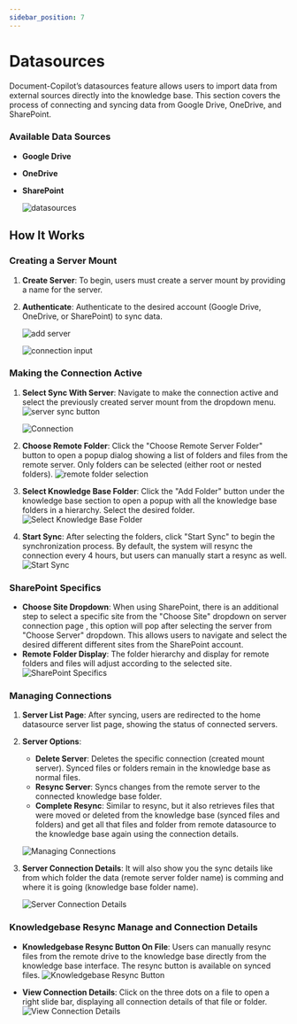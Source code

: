 ```yaml
---
sidebar_position: 7
---
```


# Datasources

Document-Copilot’s datasources feature allows users to import data from external sources directly into the knowledge base. This section covers the process of connecting and syncing data from Google Drive, OneDrive, and SharePoint.

### Available Data Sources

- **Google Drive**
- **OneDrive**
- **SharePoint**

  ![datasources](../static/img/co-pilot/datasources.jpg)

## How It Works

### Creating a Server Mount

1. **Create Server**: To begin, users must create a server mount by providing a name for the server.
2. **Authenticate**: Authenticate to the desired account (Google Drive, OneDrive, or SharePoint) to sync data.

   ![add server](../static/img/co-pilot/add_server.jpg)

   ![connection input](../static/img/co-pilot/create_connection_input.jpg)

### Making the Connection Active

1. **Select Sync With Server**: Navigate to make the connection active and select the previously created server mount from the dropdown menu.
   ![server sync button](../static/img/co-pilot/sync_with_server_option.jpg)

   ![Connection](../static/img/co-pilot/connection_page_dropdown_n_button.jpg)

2. **Choose Remote Folder**: Click the "Choose Remote Server Folder" button to open a popup dialog showing a list of folders and files from the remote server. Only folders can be selected (either root or nested folders).
   ![remote folder selection](../static/img/co-pilot/remote_server_folder_selection.jpg)

3. **Select Knowledge Base Folder**: Click the "Add Folder" button under the knowledge base section to open a popup with all the knowledge base folders in a hierarchy. Select the desired folder.
   ![Select Knowledge Base Folder](../static/img/co-pilot/knowledge_base_connetion.jpg)

4. **Start Sync**: After selecting the folders, click "Start Sync" to begin the synchronization process. By default, the system will resync the connection every 4 hours, but users can manually start a resync as well.
   ![Start Sync](../static/img/co-pilot/start_sync.jpg)

### SharePoint Specifics

- **Choose Site Dropdown**: When using SharePoint, there is an additional step to select a specific site from the "Choose Site" dropdown on server connection page , this option will pop after selecting the server from "Choose Server" dropdown. This allows users to navigate and select the desired different different sites from the SharePoint account.
- **Remote Folder Display**: The folder hierarchy and display for remote folders and files will adjust according to the selected site.
  ![SharePoint Specifics](../static/img/co-pilot/choose_site_sharepoint.jpg)

### Managing Connections

1. **Server List Page**: After syncing, users are redirected to the home datasource server list page, showing the status of connected servers.
2. **Server Options**:

   - **Delete Server**: Deletes the specific connection (created mount server). Synced files or folders remain in the knowledge base as normal files.
   - **Resync Server**: Syncs changes from the remote server to the connected knowledge base folder.
   - **Complete Resync**: Similar to resync, but it also retrieves files that were moved or deleted from the knowledge base (synced files and folders) and get all that files and folder from remote datasource to the knowledge base again using the connection details.

   ![Managing Connections](../static/img/co-pilot/list_server_with_dropdown.jpg)

3. **Server Connection Details**: It will also show you the sync details like from which folder the data (remote server folder name) is comming and where it is going (knowledge base folder name).

   ![Server Connection Details](../static/img/co-pilot/remote_to_knowledge_dropdowndetails.jpg)

### Knowledgebase Resync Manage and Connection Details

- **Knowledgebase Resync Button On File**: Users can manually resync files from the remote drive to the knowledge base directly from the knowledge base interface. The resync button is available on synced files.
  ![Knowledgebase Resync Button](../static/img/co-pilot/resyn_knowledgebase_btn.jpg)

- **View Connection Details**: Click on the three dots on a file to open a right slide bar, displaying all connection details of that file or folder.
  ![View Connection Details](../static/img/co-pilot/resync_knowledge_rightslide_details.jpg)
